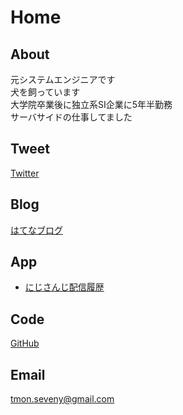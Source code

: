# Home

## About
元システムエンジニアです  
犬を飼っています  
大学院卒業後に独立系SI企業に5年半勤務  
サーバサイドの仕事してました

## Tweet
[Twitter](https://twitter.com/seveni89)

## Blog
[はてなブログ](https://sevenwell.hatenablog.com/)

## App
- [にじさんじ配信履歴](https://youtubeliveshcedule.z13.web.core.windows.net/)

## Code
[GitHub](https://github.com/sevenwell)

## Email
tmon.seveny@gmail.com